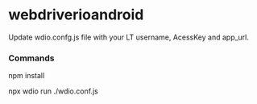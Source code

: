 # webdriverioandroid
Update wdio.confg.js file with your LT username, AcessKey and app_url.


### Commands

npm install

npx wdio run ./wdio.conf.js
